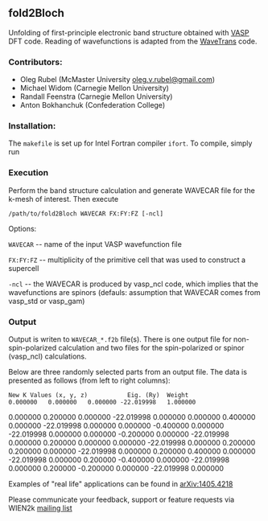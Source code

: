 ## fold2Bloch

Unfolding of first-principle electronic band structure obtained with [VASP](https://www.vasp.at) DFT code. Reading of wavefunctions is adapted from the [WaveTrans](http://www.andrew.cmu.edu/user/feenstra/wavetrans) code.

### Contributors:
* Oleg Rubel (McMaster University <oleg.v.rubel@gmail.com>)
* Michael Widom (Carnegie Mellon University)
* Randall Feenstra (Carnegie Mellon University)
* Anton Bokhanchuk (Confederation College)

### Installation:
The `makefile` is set up for Intel Fortran compiler `ifort`. To compile, simply run

### Execution
Perform the band structure calculation and generate WAVECAR file for the k-mesh of interest. Then execute

`/path/to/fold2Bloch WAVECAR FX:FY:FZ [-ncl]`

Options:

  `WAVECAR` -- name of the input VASP wavefunction file

  `FX:FY:FZ` -- multiplicity of the primitive cell that was used to construct a supercell

  `-ncl` -- the WAVECAR is produced by vasp_ncl code, which implies that the wavefunctions are spinors (defauls: assumption that WAVECAR comes from vasp_std or vasp_gam)

### Output

Output is writen to `WAVECAR_*.f2b` file(s). There is one output file for non-spin-polarized calculation and two files for the spin-polarized or spinor (vasp_ncl) calculations.

Below are three randomly selected parts from an output file. The data is presented as follows (from left to right columns):

    New K Values (x, y, z)           Eig. (Ry)  Weight
    0.000000   0.000000   0.000000 -22.019998   1.000000
   0.000000   0.200000   0.000000 -22.019998   0.000000
   0.000000   0.400000   0.000000 -22.019998   0.000000
   0.000000  -0.400000   0.000000 -22.019998   0.000000
   0.000000  -0.200000   0.000000 -22.019998   0.000000
   0.200000   0.000000   0.000000 -22.019998   0.000000
   0.200000   0.200000   0.000000 -22.019998   0.000000
   0.200000   0.400000   0.000000 -22.019998   0.000000
   0.200000  -0.400000   0.000000 -22.019998   0.000000
   0.200000  -0.200000   0.000000 -22.019998   0.000000

Examples of "real life" applications can be found in [arXiv:1405.4218](http://arxiv.org/abs/1405.4218)

Please communicate your feedback, support or feature requests via WIEN2k [mailing list](http://www.wien2k.at/reg_user/mailing_list)
